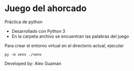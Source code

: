 # Juego del ahorcado
Práctica de python

* Desarrollado con Python 3
* En la carpeta archivo se encuentran las palabras del juego


Para crear el entorno virtual en el directorio actual, ejecutar
```
py -m venv ./venv
```

Developed by: Alex Guaman